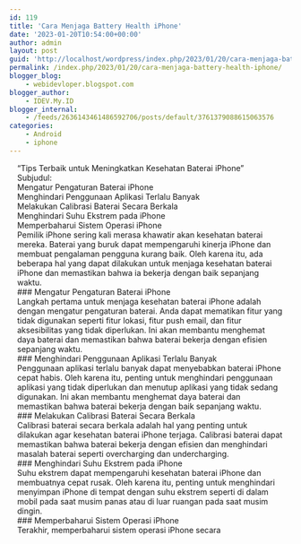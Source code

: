 ```yaml
---
id: 119
title: 'Cara Menjaga Battery Health iPhone'
date: '2023-01-20T10:54:00+00:00'
author: admin
layout: post
guid: 'http://localhost/wordpress/index.php/2023/01/20/cara-menjaga-battery-health-iphone/'
permalink: /index.php/2023/01/20/cara-menjaga-battery-health-iphone/
blogger_blog:
    - webidevloper.blogspot.com
blogger_author:
    - IDEV.My.ID
blogger_internal:
    - /feeds/2636143461486592706/posts/default/3761379088615063576
categories:
    - Android
    - iphone
---
```


<div><div style="margin-left: 1em; margin-right: 1em;"><div><div style="text-align: left;"><div>“Tips Terbaik untuk Meningkatkan Kesehatan Baterai iPhone”</div><div></div><div>Subjudul:</div><div></div><div>Mengatur Pengaturan Baterai iPhone</div><div>Menghindari Penggunaan Aplikasi Terlalu Banyak</div><div>Melakukan Calibrasi Baterai Secara Berkala</div><div>Menghindari Suhu Ekstrem pada iPhone</div><div>Memperbaharui Sistem Operasi iPhone</div><div></div><div>Pemilik iPhone sering kali merasa khawatir akan kesehatan baterai mereka. Baterai yang buruk dapat mempengaruhi kinerja iPhone dan membuat pengalaman pengguna kurang baik. Oleh karena itu, ada beberapa hal yang dapat dilakukan untuk menjaga kesehatan baterai iPhone dan memastikan bahwa ia bekerja dengan baik sepanjang waktu.</div><div></div>### Mengatur Pengaturan Baterai iPhone

<div></div><div>Langkah pertama untuk menjaga kesehatan baterai iPhone adalah dengan mengatur pengaturan baterai. Anda dapat mematikan fitur yang tidak digunakan seperti fitur lokasi, fitur push email, dan fitur aksesibilitas yang tidak diperlukan. Ini akan membantu menghemat daya baterai dan memastikan bahwa baterai bekerja dengan efisien sepanjang waktu.</div><div></div>### Menghindari Penggunaan Aplikasi Terlalu Banyak

<div></div><div>Penggunaan aplikasi terlalu banyak dapat menyebabkan baterai iPhone cepat habis. Oleh karena itu, penting untuk menghindari penggunaan aplikasi yang tidak diperlukan dan menutup aplikasi yang tidak sedang digunakan. Ini akan membantu menghemat daya baterai dan memastikan bahwa baterai bekerja dengan baik sepanjang waktu.</div><div></div>### Melakukan Calibrasi Baterai Secara Berkala

<div></div><div>Calibrasi baterai secara berkala adalah hal yang penting untuk dilakukan agar kesehatan baterai iPhone terjaga. Calibrasi baterai dapat memastikan bahwa baterai bekerja dengan efisien dan menghindari masalah baterai seperti overcharging dan undercharging.</div><div></div>### Menghindari Suhu Ekstrem pada iPhone

<div></div><div>Suhu ekstrem dapat mempengaruhi kesehatan baterai iPhone dan membuatnya cepat rusak. Oleh karena itu, penting untuk menghindari menyimpan iPhone di tempat dengan suhu ekstrem seperti di dalam mobil pada saat musim panas atau di luar ruangan pada saat musim dingin.</div><div></div>### Memperbaharui Sistem Operasi iPhone

<div></div><div>Terakhir, memperbaharui sistem operasi iPhone secara</div></div></div></div></div>